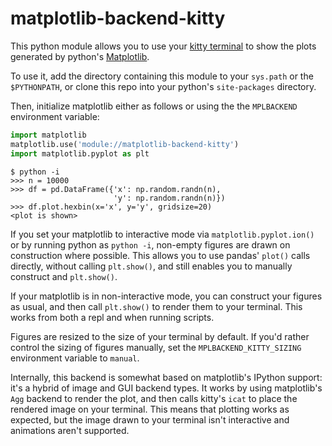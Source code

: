 # matplotlib-backend-kitty

This python module allows you to use your
[kitty terminal](https://github.com/kovidgoyal/kitty)
to show the plots generated by python's
[Matplotlib](https://github.com/matplotlib/matplotlib).

To use it, add the directory containing this module to your
`sys.path` or the `$PYTHONPATH`, or clone this repo into
your python's `site-packages` directory.

Then, initialize matplotlib either as follows or using the
the `MPLBACKEND` environment variable:

```python
import matplotlib
matplotlib.use('module://matplotlib-backend-kitty')
import matplotlib.pyplot as plt
```

```
$ python -i
>>> n = 10000
>>> df = pd.DataFrame({'x': np.random.randn(n),
                       'y': np.random.randn(n)})
>>> df.plot.hexbin(x='x', y='y', gridsize=20)
<plot is shown>
```

If you set your matplotlib to interactive mode via
`matplotlib.pyplot.ion()` or by running python as
`python -i`, non-empty figures are drawn on construction
where possible. This allows you to use pandas' `plot()`
calls directly, without calling `plt.show()`, and still
enables you to manually construct and `plt.show()`.

If your matplotlib is in non-interactive mode,
you can construct your figures as usual, and then call
`plt.show()` to render them to your terminal. This
works from both a repl and when running scripts.

Figures are resized to the size of your terminal by default.
If you'd rather control the sizing of figures manually,
set the `MPLBACKEND_KITTY_SIZING` environment variable to `manual`.

Internally, this backend is somewhat based on matplotlib's
IPython support: it's a hybrid of image and GUI backend types.
It works by using matplotlib's `Agg` backend to render the
plot, and then calls kitty's `icat` to place the rendered
image on your terminal. This means that plotting works as
expected, but the image drawn to your terminal isn't
interactive and animations aren't supported.
